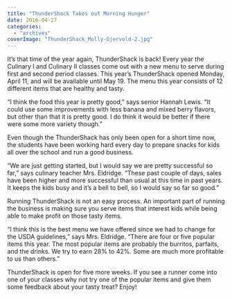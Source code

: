 ```yaml
---
title: "ThunderShack Takes out Morning Hunger"
date: 2016-04-27
categories: 
  - "archives"
coverImage: "ThunderShack_Molly-Gjervold-2.jpg"
---
```


It’s that time of the year again, ThunderShack is back! Every year the Culinary I and Culinary II classes come out with a new menu to serve during first and second period classes. This year’s ThunderShack opened Monday, April 11, and will be available until May 19. The menu this year consists of 12 different items that are healthy and tasty.

“I think the food this year is pretty good,” says senior Hannah Lewis. “It could use some improvements with less banana and mixed berry flavors, but other than that it is pretty good. I do think it would be better if there were some more variety though.”

Even though the ThunderShack has only been open for a short time now, the students have been working hard every day to prepare snacks for kids all over the school and run a good business.

“We are just getting started, but I would say we are pretty successful so far,” says culinary teacher Mrs. Eldridge. “These past couple of days, sales have been higher and more successful than usual at this time in past years. It keeps the kids busy and it’s a bell to bell, so I would say so far so good.”

Running ThunderShack is not an easy process. An important part of running the business is making sure you serve items that interest kids while being able to make profit on those tasty items.

“I think this is the best menu we have offered since we had to change for the USDA guidelines,” says Mrs. Eldridge. “There are four or five popular items this year. The most popular items are probably the burritos, parfaits, and the drinks. We try to earn 28% to 42%. Some are much more profitable to us than others.”

ThunderShack is open for five more weeks. If you see a runner come into one of your classes why not try one of the popular items and give them some feedback about your tasty treat? Enjoy!

